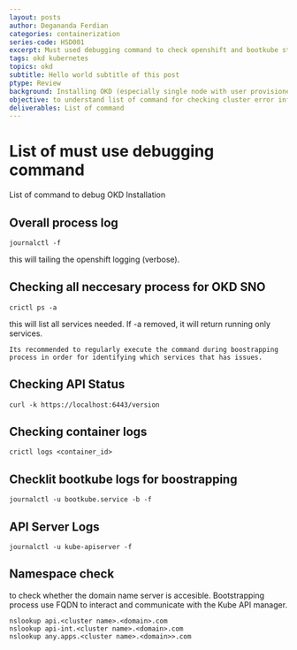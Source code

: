 ```yaml
---
layout: posts
author: Degananda Ferdian
categories: containerization
series-code: HSD001
excerpt: Must used debugging command to check openshift and bootkube status during bootstrapping process
tags: okd kubernetes
topics: okd
subtitle: Hello world subtitle of this post
ptype: Review
background: Installing OKD (especially single node with user provisioned infrastructure) is challenging. There are some important command that need to be used to debug the boostrapping process
objective: to understand list of command for checking cluster error information during bootstrapping process
deliverables: List of command
---
```


# List of must use debugging command 

List of command to debug OKD Installation

## Overall process log

    journalctl -f

this will tailing the openshift logging (verbose). 

## Checking all neccesary process for OKD SNO

    crictl ps -a

this will list all services needed. If -a removed, it will return running only services.

    Its recommended to regularly execute the command during boostrapping process in order for identifying which services that has issues.

## Checking API Status

    curl -k https://localhost:6443/version

## Checking container logs

    crictl logs <container_id>

## Checklit bootkube logs for boostrapping

    journalctl -u bootkube.service -b -f

## API Server Logs

    journalctl -u kube-apiserver -f

## Namespace check

to check whether the domain name server is accesible. Bootstrapping process use FQDN to interact and communicate with the Kube API manager.

    nslookup api.<cluster name>.<domain>.com
    nslookup api-int.<cluster name>.<domain>.com
    nslookup any.apps.<cluster name>.<domain>>.com